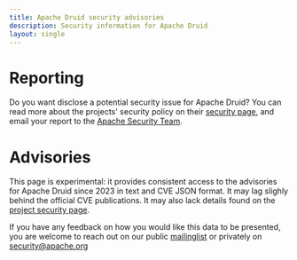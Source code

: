 ```yaml
---
title: Apache Druid security advisories
description: Security information for Apache Druid
layout: single
---
```


# Reporting

Do you want disclose a potential security issue for Apache Druid? You can read more about the projects' security policy on their [security page](https://druid.apache.org/docs/latest/operations/security-overview.html), and email your report to the  [Apache Security Team](mailto:security@apache.org).

# Advisories

This page is experimental: it provides consistent access to the advisories for Apache Druid since 2023 in text and CVE JSON format. It may lag slighly behind the official CVE publications. It may also lack details found on the [project security page](https://druid.apache.org/docs/latest/operations/security-overview.html).

If you have any feedback on how you would like this data to be presented, you are welcome to reach out on our public [mailinglist](/mailinglist) or privately on [security@apache.org](mailto:security@apache.org)